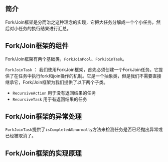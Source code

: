 ## 简介

Fork/Join框架是分而治之这种理念的实现，它把大任务分解成一个个小任务，然后对小任务的执行结果进行汇总。

## Fork/Join框架的组件

Fork/Join框架有两个基础类，`ForkJoinPool`、`ForkJoinTask`。

`ForkJoinTask` ： 我们使用ForkJoin框架，首先必须创建一个ForkJoin任务。它提供了在任务中执行fork和join操作的机制。它是一个抽象类，但是我们不需要直接继承它，Fork/Join框架为我们提供了以下两个子类。

- `RecursiveAction` 用于没有返回结果的任务
- `RecursiveTask` 用于有返回结果的任务

## Fork/Join框架的异常处理

`ForkJoinTask`提供了`isCompletedAbnormally`方法来检测任务是否已经抛出异常或已经被取消了。

## Fork/Join框架的实现原理

